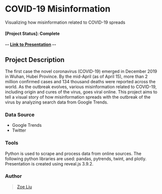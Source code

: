 # COVID-19 Misinformation
Visualizing how misinformation related to COVID-19 spreads

#### [Project Status]: Complete
#### -- [Link to Presentation](https://liu-zoe.github.io/covid_misinformation) --

## __Project Description__
The first case the novel coronavirus (COVID-19) emerged in December 2019 in Wuhan, Hubei Province. By the mid-April (as of April 15), more than 2 million confirmed cases and 134 thousand deaths were reported across the world. As the outbreak evolves, various misinformation related to COVID-19, including origin and cures of the virus, goes viral online. This project aims to tell a visual story of how misinformation spreads with the outbreak of the virus by analyzing search data from Google Trends. 

### **Data Source**
- Google Trends 
- Twitter

### **Tools**
Python is used to scrape and process data from online sources. The following python libraries are used: pandas, pytrends, twint, and plotly. Presentation is created using reveal.js 3.9.2. 

### Author
> [Zoe Liu](https://github.com/liu-zoe)